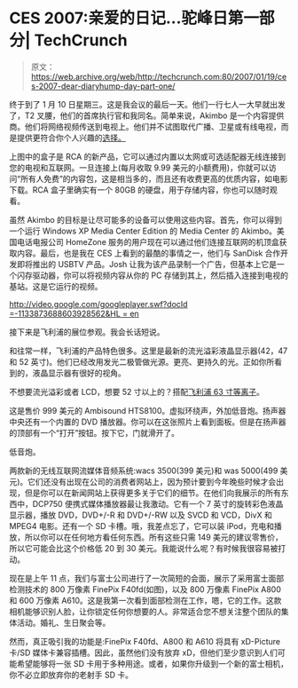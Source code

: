 # CES 2007:亲爱的日记…驼峰日第一部分| TechCrunch

> 原文：<https://web.archive.org/web/http://techcrunch.com:80/2007/01/19/ces-2007-dear-diaryhump-day-part-one/>

终于到了 1 月 10 日星期三。这是我会议的最后一天。他们一行七人一大早就出发了，T2 叉腰，他们的首席执行官和我同名。简单来说，Akimbo 是一个内容提供商。他们将网络视频传送到电视上。他们并不试图取代广播、卫星或有线电视，而是提供更符合你个人兴趣的[选择。](https://web.archive.org/web/20140126151633/http://www.akimbo.com/whatson.html)

上图中的盒子是 RCA 的新产品，它可以通过内置以太网或可选适配器无线连接到您的电视和互联网。一旦连接上(每月收取 9.99 美元的小额费用)，你就可以访问“所有人免费”的内容包，这是相当多的，而且还有收费更高的优质内容，如电影下载。RCA 盒子里确实有一个 80GB 的硬盘，用于存储内容，你也可以随时观看。

虽然 Akimbo 的目标是让尽可能多的设备可以使用这些内容。首先，你可以得到一个运行 Windows XP Media Center Edition 的 Media Center 的 Akimbo。美国电话电报公司 HomeZone 服务的用户现在可以通过他们连接互联网的机顶盒获取内容。最后，也是我在 CES 上看到的最酷的事情之一，他们与 SanDisk 合作开发即将推出的 USBTV 产品。Josh 让我为该产品录制一个广告，但基本上它是一个闪存驱动器，你可以将视频内容从你的 PC 存储到其上，然后插入连接到电视的基站。这是它运行的视频。

[http://video.google.com/googleplayer.swf?docId =-1133873688603928562&HL = en](https://web.archive.org/web/20140126151633/http://video.google.com/googleplayer.swf?docId=-1133873688603928562&hl=en)

接下来是飞利浦的展位参观。我会长话短说。

和往常一样，飞利浦的产品特色很多。这里是最新的流光溢彩液晶显示器(42，47 和 52 英寸)。他们已经改用发光二极管做光源。更亮、更持久的光。正如你所看到的，液晶显示器有很好的视角。

不想要流光溢彩或者 LCD，想要 52 寸以上的？搭配[飞利浦 63 寸等离子](https://web.archive.org/web/20140126151633/http://www.consumer.philips.com/consumer/catalog/tree/TV_GR_US_CONSUMER/FLAT_TV_CA_US_CONSUMER/product/63PF9631D_37_US_CONSUMER/catalog.jsp?language=en&country=US&catalogType=CONSUMER&proxybuster=L2OYSWDDVWVOJJ0RMRCSHP3HKFSESI5P)。

这是售价 999 美元的 Ambisound HTS8100。虚拟环绕声，外加低音炮。扬声器中央还有一个内置的 DVD 播放器。你可以在这张照片上看到面板。但是在扬声器的顶部有一个“打开”按钮。按下它，门就滑开了。

低音炮。

两款新的无线互联网流媒体音频系统:wacs 3500(399 美元)和 was 5000(499 美元)。它们还没有出现在公司的消费者网站上，因为预计要到今年晚些时候才会出现，但是你可以在新闻网站上获得更多关于它们的细节。在他们向我展示的所有东西中，DCP750 便携式媒体播放器最让我激动。它有一个 7 英寸的旋转彩色液晶显示器，播放 DVD，DVD+/-R 和 DVD+/-RW 以及 SVCD 和 VCD，DivX 和 MPEG4 电影。还有一个 SD 卡槽。哦，我差点忘了，它可以装 iPod，充电和播放，所以你可以在任何地方看任何东西。所有这些只需 149 美元的建议零售价，所以它可能会比这个价格低 20 到 30 美元。我能说什么呢？有时候我很容易被打动。

现在是上午 11 点，我们与富士公司进行了一次简短的会面，展示了采用富士面部检测技术的 800 万像素 FinePix F40fd(如图)，以及 800 万像素 FinePix A800 和 600 万像素 A610。这是我第一次看到面部检测在工作，嗯，它的工作。这款相机能够识别人脸，让你锁定任何你想要的人。非常适合您不想关注整个团队的集体活动。婚礼、生日聚会等。

然而，真正吸引我的功能是:FinePix F40fd、A800 和 A610 将具有 xD-Picture 卡/SD 媒体卡兼容插槽。因此，虽然他们没有放弃 xD，但他们至少意识到人们可能希望能够将一张 SD 卡用于多种用途。或者，如果你升级到一个新的富士相机，你不必立即放弃你的老射手 SD 卡。